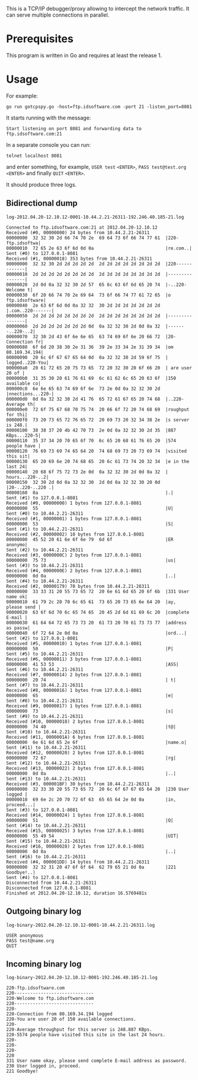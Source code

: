 This is a TCP/IP debugger/proxy allowing to intercept the network traffic.
It can serve multiple connections in parallel.

Prerequisites
=============

This program is written in Go and requires at least the release 1.

Usage
=====

For example:

    go run gotcpspy.go -host=ftp.idsoftware.com -port 21 -listen_port=8081

It starts running with the message:

    Start listening on port 8081 and forwarding data to ftp.idsoftware.com:21

In a separate console you can run:

    telnet localhost 8081

and enter something, for example, `USER test` `<ENTER>`,
`PASS test@test.org` `<ENTER>` and finally `QUIT` `<ENTER>`.

It should produce three logs.

Bidirectional dump
------------------

`log-2012.04.20-12.10.12-0001-10.44.2.21-26311-192.246.40.185-21.log`

    Connected to ftp.idsoftware.com:21 at 2012.04.20-12.10.12
    Received (#0, 00000000) 24 bytes from 10.44.2.21-26311
    00000000  32 32 30 2d 66 74 70 2e  69 64 73 6f 66 74 77 61  |220-ftp.idsoftwa|
    00000010  72 65 2e 63 6f 6d 0d 0a                           |re.com..|
    Sent (#0) to 127.0.0.1-8081
    Received (#1, 00000018) 353 bytes from 10.44.2.21-26311
    00000000  32 32 30 2d 2d 2d 2d 2d  2d 2d 2d 2d 2d 2d 2d 2d  |220-------------|
    00000010  2d 2d 2d 2d 2d 2d 2d 2d  2d 2d 2d 2d 2d 2d 2d 2d  |----------------|
    00000020  2d 0d 0a 32 32 30 2d 57  65 6c 63 6f 6d 65 20 74  |-..220-Welcome t|
    00000030  6f 20 66 74 70 2e 69 64  73 6f 66 74 77 61 72 65  |o ftp.idsoftware|
    00000040  2e 63 6f 6d 0d 0a 32 32  30 2d 2d 2d 2d 2d 2d 2d  |.com..220-------|
    00000050  2d 2d 2d 2d 2d 2d 2d 2d  2d 2d 2d 2d 2d 2d 2d 2d  |----------------|
    00000060  2d 2d 2d 2d 2d 2d 2d 0d  0a 32 32 30 2d 0d 0a 32  |-------..220-..2|
    00000070  32 30 2d 43 6f 6e 6e 65  63 74 69 6f 6e 20 66 72  |20-Connection fr|
    00000080  6f 6d 20 38 30 2e 31 36  39 2e 33 34 2e 31 39 34  |om 80.169.34.194|
    00000090  20 6c 6f 67 67 65 64 0d  0a 32 32 30 2d 59 6f 75  | logged..220-You|
    000000a0  20 61 72 65 20 75 73 65  72 20 32 30 20 6f 66 20  | are user 20 of |
    000000b0  31 35 30 20 61 76 61 69  6c 61 62 6c 65 20 63 6f  |150 available co|
    000000c0  6e 6e 65 63 74 69 6f 6e  73 2e 0d 0a 32 32 30 2d  |nnections...220-|
    000000d0  0d 0a 32 32 30 2d 41 76  65 72 61 67 65 20 74 68  |..220-Average th|
    000000e0  72 6f 75 67 68 70 75 74  20 66 6f 72 20 74 68 69  |roughput for thi|
    000000f0  73 20 73 65 72 76 65 72  20 69 73 20 32 34 38 2e  |s server is 248.|
    00000100  38 38 37 20 4b 42 70 73  2e 0d 0a 32 32 30 2d 35  |887 KBps...220-5|
    00000110  35 37 34 20 70 65 6f 70  6c 65 20 68 61 76 65 20  |574 people have |
    00000120  76 69 73 69 74 65 64 20  74 68 69 73 20 73 69 74  |visited this sit|
    00000130  65 20 69 6e 20 74 68 65  20 6c 61 73 74 20 32 34  |e in the last 24|
    00000140  20 68 6f 75 72 73 2e 0d  0a 32 32 30 2d 0d 0a 32  | hours...220-..2|
    00000150  32 30 2d 0d 0a 32 32 30  2d 0d 0a 32 32 30 20 0d  |20-..220-..220 .|
    00000160  0a                                                |.|
    Sent (#1) to 127.0.0.1-8081
    Received (#0, 00000000) 1 bytes from 127.0.0.1-8081
    00000000  55                                                |U|
    Sent (#0) to 10.44.2.21-26311
    Received (#1, 00000001) 1 bytes from 127.0.0.1-8081
    00000000  53                                                |S|
    Sent (#1) to 10.44.2.21-26311
    Received (#2, 00000002) 10 bytes from 127.0.0.1-8081
    00000000  45 52 20 61 6e 6f 6e 79  6d 6f                    |ER anonymo|
    Sent (#2) to 10.44.2.21-26311
    Received (#3, 0000000C) 2 bytes from 127.0.0.1-8081
    00000000  75 73                                             |us|
    Sent (#3) to 10.44.2.21-26311
    Received (#4, 0000000E) 2 bytes from 127.0.0.1-8081
    00000000  0d 0a                                             |..|
    Sent (#4) to 10.44.2.21-26311
    Received (#2, 00000179) 70 bytes from 10.44.2.21-26311
    00000000  33 33 31 20 55 73 65 72  20 6e 61 6d 65 20 6f 6b  |331 User name ok|
    00000010  61 79 2c 20 70 6c 65 61  73 65 20 73 65 6e 64 20  |ay, please send |
    00000020  63 6f 6d 70 6c 65 74 65  20 45 2d 6d 61 69 6c 20  |complete E-mail |
    00000030  61 64 64 72 65 73 73 20  61 73 20 70 61 73 73 77  |address as passw|
    00000040  6f 72 64 2e 0d 0a                                 |ord...|
    Sent (#2) to 127.0.0.1-8081
    Received (#5, 00000010) 1 bytes from 127.0.0.1-8081
    00000000  50                                                |P|
    Sent (#5) to 10.44.2.21-26311
    Received (#6, 00000011) 3 bytes from 127.0.0.1-8081
    00000000  41 53 53                                          |ASS|
    Sent (#6) to 10.44.2.21-26311
    Received (#7, 00000014) 2 bytes from 127.0.0.1-8081
    00000000  20 74                                             | t|
    Sent (#7) to 10.44.2.21-26311
    Received (#8, 00000016) 1 bytes from 127.0.0.1-8081
    00000000  65                                                |e|
    Sent (#8) to 10.44.2.21-26311
    Received (#9, 00000017) 1 bytes from 127.0.0.1-8081
    00000000  73                                                |s|
    Sent (#9) to 10.44.2.21-26311
    Received (#10, 00000018) 2 bytes from 127.0.0.1-8081
    00000000  74 40                                             |t@|
    Sent (#10) to 10.44.2.21-26311
    Received (#11, 0000001A) 6 bytes from 127.0.0.1-8081
    00000000  6e 61 6d 65 2e 6f                                 |name.o|
    Sent (#11) to 10.44.2.21-26311
    Received (#12, 00000020) 2 bytes from 127.0.0.1-8081
    00000000  72 67                                             |rg|
    Sent (#12) to 10.44.2.21-26311
    Received (#13, 00000022) 2 bytes from 127.0.0.1-8081
    00000000  0d 0a                                             |..|
    Sent (#13) to 10.44.2.21-26311
    Received (#3, 000001BF) 30 bytes from 10.44.2.21-26311
    00000000  32 33 30 20 55 73 65 72  20 6c 6f 67 67 65 64 20  |230 User logged |
    00000010  69 6e 2c 20 70 72 6f 63  65 65 64 2e 0d 0a        |in, proceed...|
    Sent (#3) to 127.0.0.1-8081
    Received (#14, 00000024) 1 bytes from 127.0.0.1-8081
    00000000  51                                                |Q|
    Sent (#14) to 10.44.2.21-26311
    Received (#15, 00000025) 3 bytes from 127.0.0.1-8081
    00000000  55 49 54                                          |UIT|
    Sent (#15) to 10.44.2.21-26311
    Received (#16, 00000028) 2 bytes from 127.0.0.1-8081
    00000000  0d 0a                                             |..|
    Sent (#16) to 10.44.2.21-26311
    Received (#4, 000001DD) 14 bytes from 10.44.2.21-26311
    00000000  32 32 31 20 47 6f 6f 64  62 79 65 21 0d 0a        |221 Goodbye!..|
    Sent (#4) to 127.0.0.1-8081
    Disconnected from 10.44.2.21-26311
    Disconnected from 127.0.0.1-8081
    Finished at 2012.04.20-12.10.12, duration 16.5769481s
    
Outgoing binary log
-------------------

`log-binary-2012.04.20-12.10.12-0001-10.44.2.21-26311.log`

    USER anonymous
    PASS test@name.org
    QUIT

Incoming binary log
-------------------

`log-binary-2012.04.20-12.10.12-0001-192.246.40.185-21.log`

    220-ftp.idsoftware.com
    220------------------------------
    220-Welcome to ftp.idsoftware.com
    220------------------------------
    220-
    220-Connection from 80.169.34.194 logged
    220-You are user 20 of 150 available connections.
    220-
    220-Average throughput for this server is 248.887 KBps.
    220-5574 people have visited this site in the last 24 hours.
    220-
    220-
    220-
    220 
    331 User name okay, please send complete E-mail address as password.
    230 User logged in, proceed.
    221 Goodbye!
